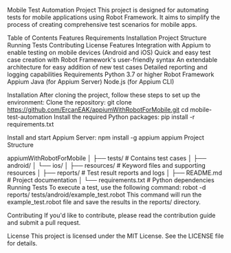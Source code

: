 Mobile Test Automation Project
This project is designed for automating tests for mobile applications using Robot Framework. It aims to simplify the process of creating comprehensive test scenarios for mobile apps.

Table of Contents
Features
Requirements
Installation
Project Structure
Running Tests
Contributing
License
Features
Integration with Appium to enable testing on mobile devices (Android and iOS)
Quick and easy test case creation with Robot Framework's user-friendly syntax
An extendable architecture for easy addition of new test cases
Detailed reporting and logging capabilities
Requirements
Python 3.7 or higher
Robot Framework
Appium
Java (for Appium Server)
Node.js (for Appium CLI)

Installation
After cloning the project, follow these steps to set up the environment:
Clone the repository:
git clone https://github.com/ErcanEAK/appiumWithRobotForMobile.git
cd mobile-test-automation
Install the required Python packages:
pip install -r requirements.txt

Install and start Appium Server:
npm install -g appium
appium
Project Structure

appiumWithRobotForMobile
│
├── tests/                   # Contains test cases
│   ├── android/
│   └── ios/
│
├── resources/               # Keyword files and supporting resources
│
├── reports/                 # Test result reports and logs
│
├── README.md                # Project documentation
│
└── requirements.txt         # Python dependencies
Running Tests
To execute a test, use the following command:
robot -d reports/ tests/android/example_test.robot
This command will run the example_test.robot file and save the results in the reports/ directory.

Contributing
If you'd like to contribute, please read the contribution guide and submit a pull request.

License
This project is licensed under the MIT License. See the LICENSE file for details.
